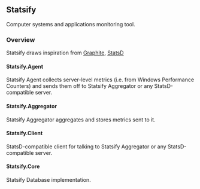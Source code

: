 ## Statsify

Computer systems and applications monitoring tool.

### Overview

Statsify draws inspiration from [Graphite](https://github.com/graphite-project), [StatsD](https://github.com/etsy/statsd/)

#### Statsify.Agent

Statsify Agent collects server-level metrics (i.e. from Windows Performance Counters) and sends them off to Statsify Aggregator or any StatsD-compatible server.

#### Statsify.Aggregator

Statsify Aggregator aggregates and stores metrics sent to it.

#### Statsify.Client

StatsD-compatible client for talking to Statsify Aggregator or any StatsD-compatible server.

#### Statsify.Core

Statsify Database implementation.

